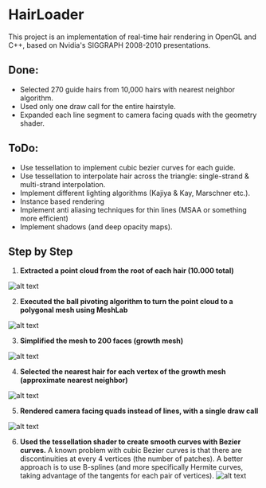 # HairLoader

This project is an implementation of real-time hair rendering in OpenGL and C++, based on Nvidia's SIGGRAPH 2008-2010 presentations. 

## Done:
- Selected 270 guide hairs from 10,000 hairs with nearest neighbor algorithm.
- Used only one draw call for the entire hairstyle.
- Expanded each line segment to camera facing quads with the geometry shader.

## ToDo:
- Use tessellation to implement cubic bezier curves for each guide.
- Use tessellation to interpolate hair across the triangle: single-strand & multi-strand interpolation.
- Implement different lighting algorithms (Kajiya & Kay, Marschner etc.).
- Instance based rendering
- Implement anti aliasing techniques for thin lines (MSAA or something more efficient)
- Implement shadows (and deep opacity maps).

## Step by Step

1. **Extracted a point cloud from the root of each hair (10.000 total)**

![alt text](https://i.postimg.cc/PrrTnH5d/point-cloud.png)


2. **Executed the ball pivoting algorithm to turn the point cloud to a polygonal mesh using MeshLab**

![alt text](https://i.postimg.cc/dVrWWkc3/ball-pivoting.png)


3. **Simplified the mesh to 200 faces (growth mesh)**

![alt text](https://i.postimg.cc/7hckNG8X/growth-mesh.png)


4. **Selected the nearest hair for each vertex of the growth mesh (approximate nearest neighbor)**

![alt text](https://i.postimg.cc/mrQg2wf4/guides-1.png)



5. **Rendered camera facing quads instead of lines, with a single draw call**

![alt text](https://i.postimg.cc/RVyS78v9/quads.png)

6. **Used the tessellation shader to create smooth curves with Bezier curves.** A known problem with cubic Bezier curves is that there are discontinuities at every 4 vertices (the number of patches). A better approach is to use B-splines (and more specifically Hermite curves, taking advantage of the tangents for each pair of vertices).
![alt text](https://i.postimg.cc/N0XcJdG6/bezier.png)

